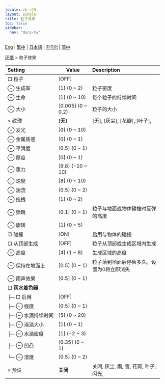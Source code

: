 ```yaml
---
locale: zh-rCN
layout: single
title: 粒子效果
toc: false
sidebar:
  nav: "docs-tw"
---
```

[Eng](/dancexr/menu/2025.4/scene/particles) | [繁中](/tw/dancexr/menu/2025.4/scene/particles) | [日本語](/jp/dancexr/menu/2025.4/scene/particles) | [한국어](/kr/dancexr/menu/2025.4/scene/particles) | [简中](/zh/dancexr/menu/2025.4/scene/particles)

[环境](../menu#环境) > 粒子效果



| Setting | Value | Description |
| :--- | --- | :--- |
|<nobr> □ 粒子</nobr>| [OFF] | 
|<nobr> ⊖ 生成率</nobr>| [1] (0 ~ 2) | 粒子密度
|<nobr> ⊖ 生命</nobr>| [1] (0 ~ 10) | 每个粒子的持续时间
|<nobr> ⊖ 大小</nobr>| [0.005] (0 ~ 0.2) | 粒子的大小
|<nobr> > 纹理</nobr>| **[无]** | [无], [灰尘], [花瓣], [叶子],  |
|<nobr> ⊖ 发光</nobr>| [0] (0 ~ 10) | 
|<nobr> ⊖ 金属质感</nobr>| [0] (0 ~ 1) | 
|<nobr> ⊖ 平滑度</nobr>| [0.5] (0 ~ 1) | 
|<nobr> ⊖ 厚度</nobr>| [0] (0 ~ 1) | 
|<nobr> ⊖ 重力</nobr>| [9.8] (-10 ~ 10) | 
|<nobr> ⊖ 速度</nobr>| [8] (0 ~ 10) | 
|<nobr> ⊖ 湍流</nobr>| [0.5] (0 ~ 2) | 
|<nobr> ⊖ 拖拽</nobr>| [1] (0 ~ 2) | 
|<nobr> ⊖ 弹跳</nobr>| [0.1] (0 ~ 1) | 粒子与地面或物体碰撞时反弹的高度
|<nobr> ⊖ 旋转</nobr>| [1] (0 ~ 5) | 
|<nobr> ☑ 碰撞</nobr>| [ON] | 启用与物体的碰撞
|<nobr> □ 从顶部生成</nobr>| [OFF] | 粒子从顶部或生成区域内生成
|<nobr> ⊖ 高度</nobr>| [4] (1 ~ 8) | 生成区域的高度
|<nobr> ⊖ 保持在地面上</nobr>| [0.5] (0 ~ 1) | 粒子落到地面后停留多久。设置为0将立即消失
|<nobr> ⊖ 雨声效果</nobr>| [0.5] (0 ~ 1) | 
|<nobr> □ <b>雨水着色器</b></nobr>| | 
|<nobr>├─ □ 启用</nobr>| [OFF] | 
|<nobr>├─ ⊖ 强度</nobr>| [0.5] (0 ~ 1) | 
|<nobr>├─ ⊖ 水滴持续时间</nobr>| [5] (0 ~ 20) | 
|<nobr>├─ ⊖ 液滴大小</nobr>| [1] (0 ~ 1) | 
|<nobr>├─ ⊖ 水滴密度</nobr>| [1] (-2 ~ 3) | 
|<nobr>├─ ⊖ 凹凸</nobr>| [0.35] (0 ~ 1) | 
|<nobr>└─ ⊖ 湿度</nobr>| [0.5] (0 ~ 2) | 
|<nobr> ≡ 预设</nobr>| **关闭** | 关闭, 灰尘, 雨, 雪, 花瓣, 叶子, 闪光,  |
